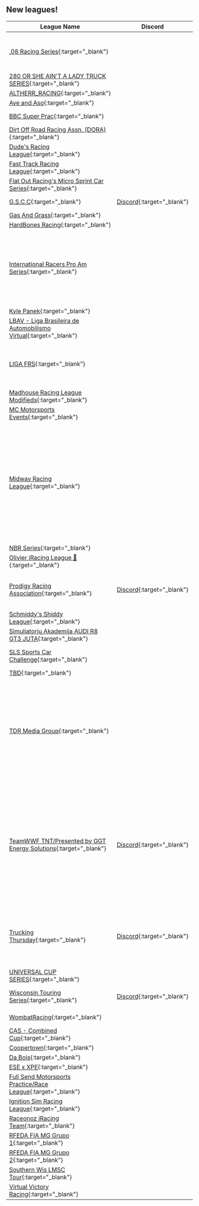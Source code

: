 ## New leagues!

| League Name | Discord | About |
|----------------------------------------------------------------------------------------------------------------------------------------------|----------------------------------------------------------|------------------------------------------------------------------------------------------------------------------------------------------------------------------------------------------------------------------------------------------------------------------------------------------------------------------------------------------------------------------------------------------------------------------------------------------------------------------------------|
|[\.08 Racing Series](https://members.iracing.com/membersite/member/LeagueView.do?league=10909){:target="_blank"} | |Weekend warriors looking to run laps and shoot the breeze with each other\. If you are reading this, then you are welcomed to join\. |
|[280 OR SHE AIN'T A LADY TRUCK SERIES](https://members.iracing.com/membersite/member/LeagueView.do?league=10919){:target="_blank"} | |TRUCK SERIES FRIDAY NIGHT 9EST |
|[ALTHERR\_RACING](https://members.iracing.com/membersite/member/LeagueView.do?league=10944){:target="_blank"} | |smokin tire |
|[Ave and Aso](https://members.iracing.com/membersite/member/LeagueView.do?league=10947){:target="_blank"} | |Gang |
|[BBC Super Prac](https://members.iracing.com/membersite/member/LeagueView.do?league=10942){:target="_blank"} | |Invite Only Super Late Model League |
|[Dirt Off Road Racing Assn\. \(DORA\)](https://members.iracing.com/membersite/member/LeagueView.do?league=10938){:target="_blank"} | | |
|[Dude's Racing League](https://members.iracing.com/membersite/member/LeagueView.do?league=10934){:target="_blank"} | | |
|[Fast Track Racing League](https://members.iracing.com/membersite/member/LeagueView.do?league=10921){:target="_blank"} | |we are here to have fun\.\.\.\.\. |
|[Flat Out Racing's Micro Sprint Car Series](https://members.iracing.com/membersite/member/LeagueView.do?league=10933){:target="_blank"} | | |
|[G\.S\.C\.C](https://members.iracing.com/membersite/member/LeagueView.do?league=10922){:target="_blank"} |[Discord](https://discord.gg/bUKtdDkRCn){:target="_blank"} |GT3 championship  discord \- https://discord\.gg/bUKtdDkRCn |
|[Gas And Grass](https://members.iracing.com/membersite/member/LeagueView.do?league=10928){:target="_blank"} | |Nascar Racing |
|[HardBones Racing](https://members.iracing.com/membersite/member/LeagueView.do?league=10926){:target="_blank"} | |GT3/GT4 \.\.\. TCR  F4/SFL |
|[International Racers Pro Am Series](https://members.iracing.com/membersite/member/LeagueView.do?league=10931){:target="_blank"} | |The International Racers Pro Am Series is a private series of weekend racing for our Fendi Racing Members\. Our fun races will be on Saturdays and will parelel the IMSA or VRS series\. The races will be in a IMSA style format, GT3, LMP2 and Prototypes will be raced on most tracks |
|[Kyle Panek](https://members.iracing.com/membersite/member/LeagueView.do?league=10917){:target="_blank"} | |Endurance Practic |
|[LBAV \- Liga Brasileira de Automobilismo Virtual](https://members.iracing.com/membersite/member/LeagueView.do?league=10935){:target="_blank"} | |Liga de esports brasileira no simulador iRacing\.   "Esporte Virtual\. Emoção Real\." |
|[LIGA FRS](https://members.iracing.com/membersite/member/LeagueView.do?league=10916){:target="_blank"} | |Liga de Automobilismo Virtual \- Patrocínio: 🎮 @logitechg 🛡️ @kasperskybr 🏎️ @rakeparts 💺 @limaracebr 🕹️ @rmssimracing |
|[Madhouse Racing League Modifieds](https://members.iracing.com/membersite/member/LeagueView.do?league=10932){:target="_blank"} | | |
|[MC Motorsports Events](https://members.iracing.com/membersite/member/LeagueView.do?league=10924){:target="_blank"} | | |
|[Midway Racing League](https://members.iracing.com/membersite/member/LeagueView.do?league=10913){:target="_blank"} | |Xfinity Series League for intermediate drivers\. No pros\. Must be a class B \(or C with a safety rating of 4\.0\) and iRating between 800 and 2500\. We race every Thursday with practice starting at 8pm and race time at 9pm eastern\. We strive for a fun, clean and competitive environment\. We duplicate the entire real life Xfinity series\. We are a new league and there is no fee to join\. Cash prize for the series champion\. Visit our Discord for more info\. |
|[NBR Series](https://members.iracing.com/membersite/member/LeagueView.do?league=10914){:target="_blank"} | | |
|[Olivier iRacing League 🏁](https://members.iracing.com/membersite/member/LeagueView.do?league=10930){:target="_blank"} | |La League Communautaire Officielle de la chaîne Youtube |
|[Prodigy Racing Association](https://members.iracing.com/membersite/member/LeagueView.do?league=10908){:target="_blank"} |[Discord](https://discord.gg/pra){:target="_blank"} |A racing league organization with multiple categories of racing leagues from iRacing, NR2003, Wreckfest, Gran Turismo 7, and more\! |
|[Schmiddy's Shiddy League](https://members.iracing.com/membersite/member/LeagueView.do?league=10923){:target="_blank"} | |We do it all Road Oval Dirt Oval and Dirt Rally |
|[Simuliatorių Akademija AUDI R8 GT3 JUTA](https://members.iracing.com/membersite/member/LeagueView.do?league=10911){:target="_blank"} | |Rinkite visi visi, ir maži ir dideli |
|[SLS Sports Car Challenge](https://members.iracing.com/membersite/member/LeagueView.do?league=10937){:target="_blank"} | |HPD, GTE, GT3 fun races\! Show up, have fun, don't be rude\! |
|[TBD](https://members.iracing.com/membersite/member/LeagueView.do?league=10948){:target="_blank"} | |Trucks Sunday Nights |
|[TDR Media Group](https://members.iracing.com/membersite/member/LeagueView.do?league=10918){:target="_blank"} | |Welcome to TDR Media Group\. This is a weekly run live streamed league with a prize pot of $25 for the winner of the race\. At the end of the season the points leader will be crowned champion and receive the grand prize of $250\. The races run will follow their real life counterparts, on an off week in real life we will hold a vote for the track that week\. Races will be the same length as their real life counterparts\. |
|[TeamWWF TNT/Presented by GGT Energy Solutions](https://members.iracing.com/membersite/member/LeagueView.do?league=10939){:target="_blank"} |[Discord](https://discord.gg/nQbQS5KG){:target="_blank"} |The Wings and Wheels Foundation TNT inaugral season is set to start June 20th\. This league features the MX\-5 Global car\. This series will run for 11 weeks\. The first week is an Exhibition race at The Charlotte Roval\. The rest of the season will have 6 road courses and 4 ovals\. Series is broken up with PRO and AM classes\. This league will have professional drivers from multiple series across racing\. Money and other prizes will be presented\. |
|[Trucking Thursday](https://members.iracing.com/membersite/member/LeagueView.do?league=10941){:target="_blank"} |[Discord](https://discord.gg/8GaG4qB8Mw){:target="_blank"} |Current gen NASCAR trucks every Thursday\. Official iRacing rules apply\. 30 minute practices, 10 min qualifier and 25% length with fixed iRacing setup each race\. Please join the discord for further rules and information\. |
|[UNIVERSAL CUP SERIES](https://members.iracing.com/membersite/member/LeagueView.do?league=10910){:target="_blank"} | | |
|[Wisconsin Touring Series](https://members.iracing.com/membersite/member/LeagueView.do?league=10929){:target="_blank"} |[Discord](https://discord.gg/VHzEQsVN){:target="_blank"} |Late Model Stocks League on Tuesday Nights Practice at 6:30, Racing at 7:30 |
|[WombatRacing](https://members.iracing.com/membersite/member/LeagueView.do?league=10920){:target="_blank"} | |Training grounds for RadRally and beyond\. |
|[CAS \- Combined Cup](https://members.iracing.com/membersite/member/LeagueView.do?league=10943){:target="_blank"} | |Series with two vehicles alternating weekly\. |
|[Coopertown](https://members.iracing.com/membersite/member/LeagueView.do?league=10950){:target="_blank"} | | |
|[Da Bois](https://members.iracing.com/membersite/member/LeagueView.do?league=10949){:target="_blank"} | | |
|[ESE x XPE](https://members.iracing.com/membersite/member/LeagueView.do?league=10927){:target="_blank"} | |For combined team testing |
|[Full Send Motorsports Practice/Race League](https://members.iracing.com/membersite/member/LeagueView.do?league=10906){:target="_blank"} | | |
|[Ignition Sim Racing League](https://members.iracing.com/membersite/member/LeagueView.do?league=10940){:target="_blank"} | | |
|[Raceonoz iRacing Team](https://members.iracing.com/membersite/member/LeagueView.do?league=10915){:target="_blank"} | |Practice Events |
|[RFEDA FIA MG Grupo 1](https://members.iracing.com/membersite/member/LeagueView.do?league=10936){:target="_blank"} | |RFEDA \- Campeonato clasificatorio FIA MG 2024 |
|[RFEDA FIA MG Grupo 2](https://members.iracing.com/membersite/member/LeagueView.do?league=10946){:target="_blank"} | |RFEDA \- Campeonato clasificatorio FIA MG 2024 |
|[Southern Wis LMSC Tour](https://members.iracing.com/membersite/member/LeagueView.do?league=10912){:target="_blank"} | | |
|[Virtual Victory Racing](https://members.iracing.com/membersite/member/LeagueView.do?league=10925){:target="_blank"} | |Just a small group of friends looking to have fun\! |

